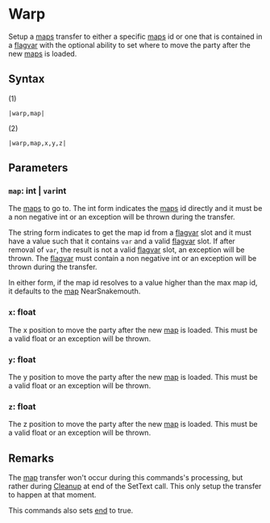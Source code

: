 # Warp

Setup a [maps](../../Enums%20and%20IDs/Maps.md) transfer to either a specific [maps](../../Enums%20and%20IDs/Maps.md) id or one that is contained in a [flagvar](../../Flags%20arrays/flagvar.md) with the optional ability to set where to move the party after the new [maps](../../Enums%20and%20IDs/Maps.md) is loaded.

## Syntax

(1)

````
|warp,map|
````

(2)

````
|warp,map,x,y,z|
````

## Parameters

### `map`: int | `var`int

The [maps](../../Enums%20and%20IDs/Maps.md) to go to. The int form indicates the [maps](../../Enums%20and%20IDs/Maps.md) id directly and it must be a non negative int or an exception will be thrown during the transfer. 

The string form indicates to get the map id from a [flagvar](../../Flags%20arrays/flagvar.md) slot and it must have a value such that it contains `var` and a valid [flagvar](../../Flags%20arrays/flagvar.md) slot. If after removal of `var`, the result is not a valid [flagvar](../../Flags%20arrays/flagvar.md) slot, an exception will be thrown. The [flagvar](../../Flags%20arrays/flagvar.md) must contain a non negative int or an exception will be thrown during the transfer.

In either form, if the map id resolves to a value higher than the max map id, it defaults to the [map](../../Enums%20and%20IDs/Maps.md) NearSnakemouth.

### `x`: float

The x position to move the party after the new [map](../../Enums%20and%20IDs/Maps.md) is loaded. This must be a valid float or an exception will be thrown.

### `y`: float

The y position to move the party after the new [map](../../Enums%20and%20IDs/Maps.md) is loaded. This must be a valid float or an exception will be thrown.

### `z`: float

The z position to move the party after the new [map](../../Enums%20and%20IDs/Maps.md) is loaded. This must be a valid float or an exception will be thrown.

## Remarks

The [map](../../Enums%20and%20IDs/Maps.md) transfer won't occur during this commands's processing, but rather during [Cleanup](../Life%20Cycle.md#cleanup) at end of the SetText call. This only setup the transfer to happen at that moment.

This commands also sets [end](End.md) to true.
